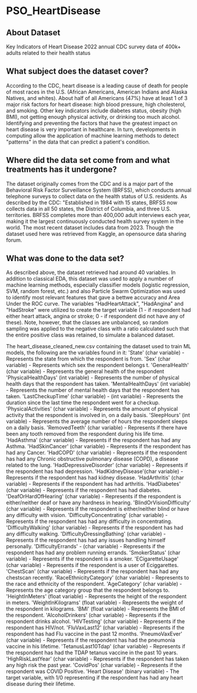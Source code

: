 # PSO_HeartDisease

## About Dataset
Key Indicators of Heart Disease
2022 annual CDC survey data of 400k+ adults related to their health status

## What subject does the dataset cover?
According to the CDC, heart disease is a leading cause of death for people of most races in the U.S. (African Americans, American Indians and Alaska Natives, and whites). About half of all Americans (47%) have at least 1 of 3 major risk factors for heart disease: high blood pressure, high cholesterol, and smoking. Other key indicators include diabetes status, obesity (high BMI), not getting enough physical activity, or drinking too much alcohol. Identifying and preventing the factors that have the greatest impact on heart disease is very important in healthcare. In turn, developments in computing allow the application of machine learning methods to detect "patterns" in the data that can predict a patient's condition.

## Where did the data set come from and what treatments has it undergone?
The dataset originally comes from the CDC and is a major part of the Behavioral Risk Factor Surveillance System (BRFSS), which conducts annual telephone surveys to collect data on the health status of U.S. residents. As described by the CDC: "Established in 1984 with 15 states, BRFSS now collects data in all 50 states, the District of Columbia, and three U.S. territories. BRFSS completes more than 400,000 adult interviews each year, making it the largest continuously conducted health survey system in the world. The most recent dataset includes data from 2023. Though the dataset used here was retrieved from Kaggle, an opensource data sharing forum.

## What was done to the data set?
As described above, the dataset retrieved had around 40 variables. In addition to classical EDA, this dataset was used to apply a number of machine learning methods, especially classifier models (logistic regression, SVM, random forest, etc.) and also Particle Swarm Optimization was used to identify most relevant features that gave a bettwe accuracy and Area Under the ROC curve. The variables "HadHeartAttack", "HadAngina" and "HadStroke" were utilized to create the target variable (1 - if respondent had either heart attack, angina or stroke; 0 - if respondent did not have any of these). Note, however, that the classes are unbalanced, so random sampling was applied to the negative class with a ratio calculated such that the entire positive class was retained, to simulate a balanced dataset.

The heart_disease_cleaned_new.csv containing the dataset used to train ML models, the following are the variables found in it:
'State' (char variable) - Represents the state from which the respondent is from.
'Sex' (char variable) - Represents which sex the respondent belongs t.
'GeneralHealth' (char variable) - Represents the general health of the respondent
'PhysicalHealthDays' (int variable) - Represents the number of physical health days that the respondent has taken.
'MentalHealthDays' (int variable) - Represents the number of mental health days that the respondent has taken. 'LastCheckupTime' (char variable) - (int variable) - Represents the duration since the last time the respondent went for a checkup. 
'PhysicalActivities' (char variable) - Represents the amount of physical activity that the respondent is involved in, on a daily basis. 
'SleepHours' (int variable) - Represents the average number of hours the respondent sleeps on a daily basis. 'RemovedTeeth' (char variable) - Represents if there have been any tooth removed from the respondent during his life time.
'HadAsthma' (char variable) - Represents if the respondent has had any Asthma.
'HadSkinCancer' (char variable) - Represents if the respondent has had any Cancer. 
'HadCOPD' (char variable) - Represents if the respondent has had any Chronic obstructive pulmonary disease (COPD), a disease related to the lung.
'HadDepressiveDisorder' (char variable) - Represents if the respondent has had depression.
'HadKidneyDisease'(char variable) - Represents if the respondent has had kidney disease. 
'HadArthritis' (char variable) - Represents if the respondent has had arthritis.
'HadDiabetes' (char variable) - Represents if the respondent has had diabetes.
'DeafOrHardOfHearing' (char variable) - Represents if the respondent is either/neither deaf or have any hardness in hearing. 
'BlindOrVisionDifficulty' (char variable) - Represents if the respondent is either/neither blind or have any difficulty with vision.
'DifficultyConcentrating' (char variable) - Represents if the respondent has had any difficulty in concentrating.
'DifficultyWalking' (char variable) - Represents if the respondent has had any difficulty walking.
'DifficultyDressingBathing' (char variable) - Represents if the respondent has had any issues handling himself personally.
'DifficultyErrands' - (char variable) - Represents if the respondent has had any problem running errands.
'SmokerStatus' (char variable) - Represents if the respondent is a smoker.
'ECigaretteUsage' (char variable) - Represents if the respondent is a user of Eciggarettes.
'ChestScan' (char variable) - Represents if the respondent has had any chestscan recently.
'RaceEthnicityCategory' (char variable) - Represents to the race and ethnicity of the respondent.
'AgeCategory' (char variable) - Represents the age category group that the respondent belongs to.
'HeightInMeters' (float variable) - Represents the height of the respondent in meters.
'WeightInKilograms' (float variable) - Represents the weight of the respondent in kilograms.
'BMI' (float variable) - Represents the BMI of the respondent.
'AlcoholDrinkers' (char variable) - Represents if the respondent drinks alcohol.
'HIVTesting' (char variable) - Represents if the respondent has HIV/not.
'FluVaxLast12' (char variable) - Represents if the respondent has had Flu vaccine in the past 12 months.
'PneumoVaxEver' (char variable) - Represents if the respondent has had the pneumonia vaccine in his lifetime.
'TetanusLast10Tdap' (char variable) - Represents if the respondent has had the TDAP tetanus vaccine in the past 10 years.
'HighRiskLastYear' (char variable) - Represents if the respondent has taken any high risk the past year.
'CovidPos' (char variable) - Represents if the respondent was COVID Positive. 
'Heart Disease' (binary variable) - The target variable, with 1/0 representing if the respondent has had any heart disease during their lifetime.
